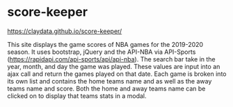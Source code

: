 # score-keeper
https://claydata.github.io/score-keeper/

This site displays the game scores of NBA games for the 2019-2020 season. It uses bootstrap, jQuery and the API-NBA via API-Sports (https://rapidapi.com/api-sports/api/api-nba). The search bar take in the year, month, and day the game was played. These values are input into an ajax call and return the games played on that date. Each game is broken into its own list and contains the home teams name and as well as the away teams name and score. Both the home and away teams name can be clicked on to display that teams stats in a modal. 
